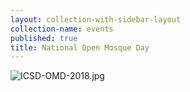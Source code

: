 ```yaml
---
layout: collection-with-sidebar-layout
collection-name: events
published: true
title: National Open Mosque Day
---
```

![ICSD-OMD-2018.jpg]({{site.baseurl}}/media/ICSD-OMD-2018.jpg)

